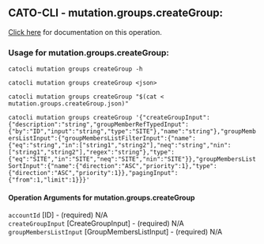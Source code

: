 
## CATO-CLI - mutation.groups.createGroup:
[Click here](https://api.catonetworks.com/documentation/#mutation-mutation.groups.createGroup) for documentation on this operation.

### Usage for mutation.groups.createGroup:

`catocli mutation groups createGroup -h`

`catocli mutation groups createGroup <json>`

`catocli mutation groups createGroup "$(cat < mutation.groups.createGroup.json)"`

`catocli mutation groups createGroup '{"createGroupInput":{"description":"string","groupMemberRefTypedInput":{"by":"ID","input":"string","type":"SITE"},"name":"string"},"groupMembersListInput":{"groupMembersListFilterInput":{"name":{"eq":"string","in":["string1","string2"],"neq":"string","nin":["string1","string2"],"regex":"string"},"type":{"eq":"SITE","in":"SITE","neq":"SITE","nin":"SITE"}},"groupMembersListSortInput":{"name":{"direction":"ASC","priority":1},"type":{"direction":"ASC","priority":1}},"pagingInput":{"from":1,"limit":1}}}'`


#### Operation Arguments for mutation.groups.createGroup ####

`accountId` [ID] - (required) N/A    
`createGroupInput` [CreateGroupInput] - (required) N/A    
`groupMembersListInput` [GroupMembersListInput] - (required) N/A    
